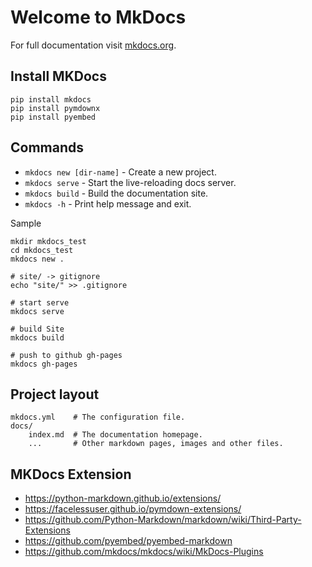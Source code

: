 # Welcome to MkDocs

For full documentation visit [mkdocs.org](https://www.mkdocs.org).

## Install MKDocs

```
pip install mkdocs
pip install pymdownx
pip install pyembed

```


## Commands
* `mkdocs new [dir-name]` - Create a new project.
* `mkdocs serve` - Start the live-reloading docs server.
* `mkdocs build` - Build the documentation site.
* `mkdocs -h` - Print help message and exit.


Sample

```
mkdir mkdocs_test
cd mkdocs_test
mkdocs new .

# site/ -> gitignore
echo "site/" >> .gitignore

# start serve
mkdocs serve

# build Site
mkdocs build

# push to github gh-pages
mkdocs gh-pages
```

## Project layout

    mkdocs.yml    # The configuration file.
    docs/
        index.md  # The documentation homepage.
        ...       # Other markdown pages, images and other files.


## MKDocs Extension

- https://python-markdown.github.io/extensions/
- https://facelessuser.github.io/pymdown-extensions/
- https://github.com/Python-Markdown/markdown/wiki/Third-Party-Extensions
- https://github.com/pyembed/pyembed-markdown
- https://github.com/mkdocs/mkdocs/wiki/MkDocs-Plugins
